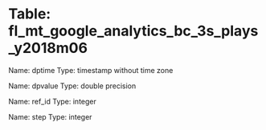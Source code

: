 Table: fl_mt_google_analytics_bc_3s_plays_y2018m06
==================================================

Name: dptime
Type: timestamp without time zone

Name: dpvalue
Type: double precision

Name: ref_id
Type: integer

Name: step
Type: integer

